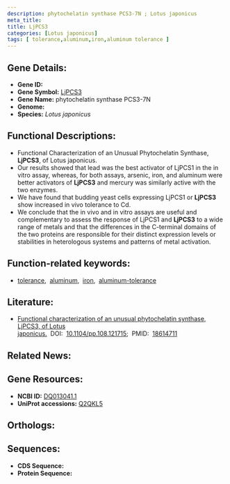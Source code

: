 ```yaml
---
description: phytochelatin synthase PCS3-7N ; Lotus japonicus
meta_title:
title: LjPCS3
categories: [Lotus japonicus]
tags: [ tolerance,aluminum,iron,aluminum tolerance ]
---
```


## Gene Details:
- **Gene ID:** []()
- **Gene Symbol:** <u>LjPCS3</u>
- **Gene Name:** phytochelatin synthase PCS3-7N
- **Genome:** []()
- **Species:** *Lotus japonicus*

## Functional Descriptions:
   - Functional Characterization of an Unusual Phytochelatin Synthase, **LjPCS3**, of Lotus japonicus.
   - Our results showed that lead was the best activator of LjPCS1 in the in vitro assay, whereas, for both assays, arsenic, iron, and aluminum were better activators of **LjPCS3** and mercury was similarly active with the two enzymes.
   - We have found that budding yeast cells expressing LjPCS1 or **LjPCS3** show increased in vivo tolerance to Cd.
   - We conclude that the in vivo and in vitro assays are useful and complementary to assess the response of LjPCS1 and **LjPCS3** to a wide range of metals and that the differences in the C-terminal domains of the two proteins are responsible for their distinct expression levels or stabilities in heterologous systems and patterns of metal activation.

## Function-related keywords:
   - [tolerance](/tags/tolerance/),&nbsp;&nbsp;[aluminum](/tags/aluminum/),&nbsp;&nbsp;[iron](/tags/iron/),&nbsp;&nbsp;[aluminum-tolerance](/tags/aluminum-tolerance/)

## Literature:
   - [Functional characterization of an unusual phytochelatin synthase, LjPCS3, of Lotus japonicus.](https://doi.org/10.1104/pp.108.121715)&nbsp;&nbsp;DOI:&nbsp;&nbsp;[10.1104/pp.108.121715](https://doi.org/10.1104/pp.108.121715);&nbsp;&nbsp;PMID:&nbsp;&nbsp;[18614711](https://pubmed.ncbi.nlm.nih.gov/18614711/)

## Related News:

## Gene Resources:
- **NCBI ID:**  [DQ013041.1](https://www.ncbi.nlm.nih.gov/gene/?term=DQ013041.1)
- **UniProt accessions:**  [Q2QKL5](https://www.uniprot.org/uniprotkb/Q2QKL5/entry)

## Orthologs:

## Sequences:
- **CDS Sequence:**
- **Protein Sequence:**
